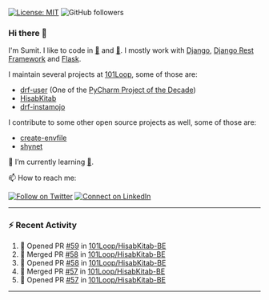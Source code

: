 [![License: MIT](https://img.shields.io/badge/License-MIT-yellow.svg)](https://opensource.org/licenses/MIT)
![GitHub followers](https://img.shields.io/github/followers/sumit4613?style=social)

### Hi there 👋

I'm Sumit. I like to code in [:snake:](https://python.org/) and [:rabbit:](https://golang.org). I mostly work with [Django](https://djangoproject.com), [Django Rest Framework](https://www.django-rest-framework.org/) and [Flask](https://flask.palletsprojects.com).

I maintain several projects at [101Loop](https://github.com/101loop/), some of those are:

- [drf-user](https://github.com/101loop/drf-user) (One of the [PyCharm Project of the Decade](https://www.jetbrains.com/lp/pycharm-10-years/))
- [HisabKitab](https://github.com/101loop/HisabKitab-BE)
- [drf-instamojo](https://github.com/101loop/drf-instamojo)

I contribute to some other open source projects as well, some of those are:

- [create-envfile](https://github.com/SpicyPizza/create-envfile)
- [shynet](https://github.com/milesmcc/shynet)


🔭 I’m currently learning [:rabbit:](https://golang.org).

📫 How to reach me:

[![Follow on Twitter](https://img.shields.io/badge/--twitter?label=Twitter&logo=Twitter&style=social)](https://twitter.com/sumitsingh4613) [![Connect on LinkedIn](https://img.shields.io/badge/--linkedin?label=LinkedIn&logo=LinkedIn&style=social)](https://www.linkedin.com/in/sumit4613)


---

### :zap: Recent Activity

<!--START_SECTION:activity-->
1. 💪 Opened PR [#59](https://github.com/101Loop/HisabKitab-BE/pull/59) in [101Loop/HisabKitab-BE](https://github.com/101Loop/HisabKitab-BE)
2. 🎉 Merged PR [#58](https://github.com/101Loop/HisabKitab-BE/pull/58) in [101Loop/HisabKitab-BE](https://github.com/101Loop/HisabKitab-BE)
3. 💪 Opened PR [#58](https://github.com/101Loop/HisabKitab-BE/pull/58) in [101Loop/HisabKitab-BE](https://github.com/101Loop/HisabKitab-BE)
4. 🎉 Merged PR [#57](https://github.com/101Loop/HisabKitab-BE/pull/57) in [101Loop/HisabKitab-BE](https://github.com/101Loop/HisabKitab-BE)
5. 💪 Opened PR [#57](https://github.com/101Loop/HisabKitab-BE/pull/57) in [101Loop/HisabKitab-BE](https://github.com/101Loop/HisabKitab-BE)
<!--END_SECTION:activity-->

---
